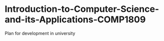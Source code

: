 # Introduction-to-Computer-Science-and-its-Applications-COMP1809
Plan for development in university
